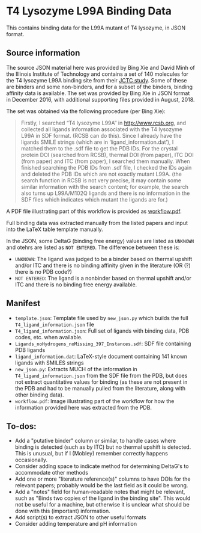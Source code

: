 # T4 Lysozyme L99A Binding Data

This contains binding data for the L99A mutant of T4 lysozyme, in JSON format.

## Source information
The source JSON material here was provided by Bing Xie and David Minh of the Illinois Institute of Technology and contains a set of 140 molecules for the T4 lysozyme L99A binding site from their [JCTC study](http://dx.doi.org/10.1021/acs.jctc.6b01183). Some of these are binders and some non-binders, and for a subset of the binders, binding affinity data is available.
The set was provided by Bing Xie in JSON format in December 2016, with additional supporting files provided in August, 2018.

The set was obtained via the following procedure (per Bing Xie):
> Firstly, I searched  “T4 lysozyme L99A” in http://www.rcsb.org, and collected all ligands information associated with the T4 lysozyme L99A in SDF format. (RCSB can do this). Since I already have the ligands SMILE strings (which are in ‘ligand_information.dat’), I matched them to the .sdf file to get the PDB IDs.  For the crystal protein DOI (searched from RCSB), thermal DOI (from paper), ITC DOI (from paper) and ITC (from paper), I searched them manually.
When finished searching the PDB IDs from .sdf file, I checked the IDs again and deleted the PDB IDs which are not exactly mutant L99A. (the search function in RCSB is not very precise, it may contain some similar information with the search content; for example, the search also turns up L99A/M102Q ligands and there is no information in the SDF files which indicates which mutant the ligands are for.)

A PDF file illustrating part of this workflow is provided as [workflow.pdf](workflow.pdf).

Full binding data was extracted manually from the listed papers and input into the LaTeX table template manually.

In the JSON, some DeltaG (binding free energy) values are listed as `UNKNOWN` and otehrs are listed as `NOT ENTERED`. The difference between these is:
- `UNKNOWN`: The ligand was judged to be a binder based on thermal upshift and/or ITC and there is no binding affinity given in the literature (OR (?) there is no PDB code?)
- `NOT ENTERED`: The ligand is a nonbinder based on thermal upshift and/or ITC and there is no binding free energy available.

## Manifest
- `template.json`: Template file used by `new_json.py` which builds the full `T4_ligand_information.json` file
- `T4_ligand_information.json`: Full set of ligands with binding data, PDB codes, etc. when available.
- `Ligands_noHydrogens_noMissing_397_Instances.sdf`: SDF file containing PDB ligands
- `ligand_information.dat`: LaTeX-style document containing 141 known ligands with SMILES strings
- `new_json.py`: Extracts MUCH of the information in `T4_ligand_information.json` from the SDF file from the PDB, but does not extract quantitative values for binding (as these are not present in the PDB and had to be manually pulled from the literature, along with other binding data).
- `workflow.pdf`: Image illustrating part of the workflow for how the information provided here was extracted from the PDB.

## To-dos:
- Add a "putative binder" column or similar, to handle cases where binding is detected (such as by ITC) but no thermal upshift is detected. This is unusual, but if I (Mobley) remember correctly happens occasionally.
- Consider adding space to indicate method for determining DeltaG's to accommodate other methods
- Add one or more "literature reference(s)" columns to have DOIs for the relevant papers; probably would be the last field as it could be wrong.
- Add a "notes" field for human-readable notes that might be relevant, such as "Binds two copies of the ligand in the binding site". This would not be useful for a machine, but otherwise it is unclear what should be done with this (important) information.
- Add script(s) to extract JSON to other useful formats
- Consider adding temperature and pH information
